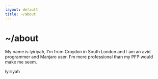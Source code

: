 ```yaml
---
layout: default
title: ~/about
---
```

# ~/about

My name is lyiriyah, I'm from Croydon in South London and I am an avid programmer and Manjaro user. I'm more professional than my PFP would make me seem.

lyiriyah
